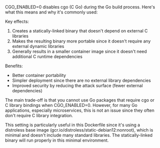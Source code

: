 CGO_ENABLED=0 disables cgo (C Go) during the Go build process. Here's what this means and why it's commonly used:

Key effects:
1. Creates a statically-linked binary that doesn't depend on external C libraries
2. Makes the resulting binary more portable since it doesn't require any external dynamic libraries
3. Generally results in a smaller container image since it doesn't need additional C runtime dependencies

Benefits:
- Better container portability
- Simpler deployment since there are no external library dependencies
- Improved security by reducing the attack surface (fewer external dependencies)

The main trade-off is that you cannot use Go packages that require cgo or C library bindings when CGO_ENABLED=0. 
However, for many Go applications, especially microservices, this is not an issue since they often don't require C library integration.

This setting is particularly useful in this Dockerfile since it's using a distroless base image (gcr.io/distroless/static-debian12:nonroot), which is minimal and doesn't include many standard libraries. The statically-linked binary will run properly in this minimal environment.
